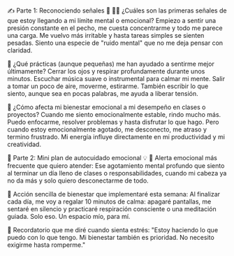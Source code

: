 ✍️ Parte 1: Reconociendo señales 🔦
😮‍💨 ¿Cuáles son las primeras señales de que estoy llegando a mi límite mental o emocional?
Empiezo a sentir una presión constante en el pecho, me cuesta concentrarme y todo me parece una carga. Me vuelvo más irritable y hasta tareas simples se sienten pesadas. Siento una especie de "ruido mental" que no me deja pensar con claridad.

🧠 ¿Qué prácticas (aunque pequeñas) me han ayudado a sentirme mejor últimamente?
Cerrar los ojos y respirar profundamente durante unos minutos. Escuchar música suave o instrumental para calmar mi mente. Salir a tomar un poco de aire, moverme, estirarme. También escribir lo que siento, aunque sea en pocas palabras, me ayuda a liberar tensión.

🔁 ¿Cómo afecta mi bienestar emocional a mi desempeño en clases o proyectos?
Cuando me siento emocionalmente estable, rindo mucho más. Puedo enfocarme, resolver problemas y hasta disfrutar lo que hago. Pero cuando estoy emocionalmente agotado, me desconecto, me atraso y termino frustrado. Mi energía influye directamente en mi productividad y mi creatividad.

💆 Parte 2: Mini plan de autocuidado emocional 💡
📌 Alerta emocional más frecuente que quiero atender:
Ese agotamiento mental profundo que siento al terminar un día lleno de clases o responsabilidades, cuando mi cabeza ya no da más y solo quiero desconectarme de todo.

🌈 Acción sencilla de bienestar que implementaré esta semana:
Al finalizar cada día, me voy a regalar 10 minutos de calma: apagaré pantallas, me sentaré en silencio y practicaré respiración consciente o una meditación guiada. Solo eso. Un espacio mío, para mí.

🧭 Recordatorio que me diré cuando sienta estrés:
"Estoy haciendo lo que puedo con lo que tengo. Mi bienestar también es prioridad. No necesito exigirme hasta romperme."

